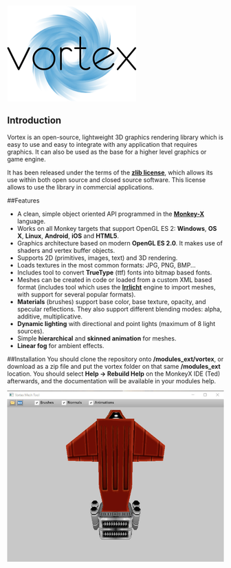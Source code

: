 ![Vortex](./stuff/vortex_med.png)

## Introduction
Vortex is an open-source, lightweight 3D graphics rendering library which is easy to use and easy to integrate with any application that requires graphics. It can also be used as the base for a higher level graphics or game engine.

It has been released under the terms of the [**zlib license**](https://en.wikipedia.org/wiki/Zlib_License), which allows its use within both open source and closed source software. This license allows to use the library in commercial applications.

##Features
* A clean, simple object oriented API programmed in the [**Monkey-X**](http://www.monkey-x.com) language.
* Works on all Monkey targets that support OpenGL ES 2: **Windows**, **OS X**, **Linux**, **Android**, **iOS** and **HTML5**.
* Graphics architecture based on modern **OpenGL ES 2.0**. It makes use of shaders and vertex buffer objects.
* Supports 2D (primitives, images, text) and 3D rendering.
* Loads textures in the most common formats: JPG, PNG, BMP...
* Includes tool to convert **TrueType** (ttf) fonts into bitmap based fonts.
* Meshes can be created in code or loaded from a custom XML based format (includes tool which uses the [**Irrlicht**](http://irrlicht.sourceforge.net) engine to import meshes, with support for several popular formats).
* **Materials** (brushes) support base color, base texture, opacity, and specular reflections. They also support different blending modes: alpha, additive, multiplicative.
* **Dynamic lighting** with directional and point lights (maximum of 8 light sources).
* Simple **hierarchical** and **skinned animation** for meshes.
* **Linear fog** for ambient effects.

##Installation
You should clone the repository onto **<MonkeyFolder>/modules_ext/vortex**, or download as a zip file and put the vortex folder on that same **<MonkeyFolder>/modules_ext** location. You should select **Help -> Rebuild Help** on the MonkeyX IDE (Ted) afterwards, and the documentation will be available in your modules help.

![meshtool](./stuff/meshtool.jpg)
